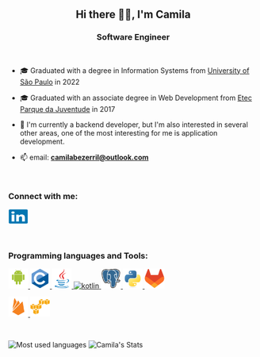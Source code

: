 <h2 align="center">Hi there 👋🏼, I'm Camila</h2>
<h3 align="center">Software Engineer</h3>

<br>

- 🎓 Graduated with a degree in Information Systems from <a href="https://www5.usp.br/">University of São Paulo</a> in 2022

- 🎓 Graduated with an associate degree in Web Development from <a href="https://www.etecparquedajuventude.com.br/">Etec Parque da Juventude</a> in 2017

- 🌱 I'm currently a backend developer, but I'm also interested in several other areas, one of the most interesting for me is application development.

- 📫 email: **camilabezerril@outlook.com**

<br>

<h3 align="left">Connect with me:</h3>
<p align="left">
  <a href="https://www.linkedin.com/in/camila-bezerril-399b4b182/" target="blank"><img align="center"
      src="https://github.com/devicons/devicon/blob/master/icons/linkedin/linkedin-original.svg"
      alt="Camila Bezerril" height="30" width="40" /></a>
</p>

<br>

<h3 align="left">Programming languages and Tools:</h3>
<p align="left"> 
     <a href="https://developer.android.com" target="_blank" rel="noreferrer"> <img
      src="https://raw.githubusercontent.com/devicons/devicon/master/icons/android/android-original-wordmark.svg"
      alt="android" width="40" height="40" /> </a> 
    <a href="https://www.cprogramming.com/" target="_blank"
    rel="noreferrer"> <img src="https://raw.githubusercontent.com/devicons/devicon/master/icons/c/c-original.svg"
      alt="c" width="40" height="40" /> </a> 
    <a href="https://www.java.com" target="_blank" rel="noreferrer"> <img
      src="https://raw.githubusercontent.com/devicons/devicon/master/icons/java/java-original.svg" alt="java" width="40"
      height="40" /> </a>
    <a href="https://kotlinlang.org" target="_blank" rel="noreferrer">
    <img src="https://www.vectorlogo.zone/logos/kotlinlang/kotlinlang-icon.svg" alt="kotlin" width="40" height="40" />
  </a> 
    <a href="https://www.postgresql.org/" target="_blank" rel="noreferrer"> <img
      src="https://github.com/devicons/devicon/blob/master/icons/postgresql/postgresql-original.svg"
      alt="postgresql" width="40" height="40" /> </a> </a> 
    <a href="https://www.python.org" target="_blank" rel="noreferrer"> <img
      src="https://raw.githubusercontent.com/devicons/devicon/master/icons/python/python-original.svg" alt="python"
      width="40" height="40" /> </a> 
      <a href="https://about.gitlab.com/" target="_blank" rel="noreferrer"> <img
      src="https://github.com/devicons/devicon/blob/master/icons/gitlab/gitlab-original.svg" alt="gitlab"
      width="40" height="40" /> </a>
</p>

<p align="left"> 
  <a href="https://firebase.google.com/?hl=pt" target="_blank" rel="noreferrer"> <img
      src="https://github.com/devicons/devicon/blob/master/icons/firebase/firebase-plain.svg" alt="firebase"
      width="40" height="40" /> </a> 
  <a href="https://aws.amazon.com/" target="_blank" rel="noreferrer"> <img
      src="https://github.com/devicons/devicon/blob/master/icons/amazonwebservices/amazonwebservices-original.svg" alt="amazonwebservices"
      width="40" height="40" /> </a> 
</p>

<br>

![Most used languages](https://github-readme-stats.vercel.app/api/top-langs/?username=camilabezerril&theme=github_dark&layout=compact&hide_border=true&custom_title=Most%20Used%20Languages&langs_count=6) ![Camila's Stats](https://github-readme-stats.vercel.app/api?username=camilabezerril&theme=github_dark&show_icons=true&layout=compact&hide_title=true&hide_rank=true&include_all_commits=true&hide_border=true&count_private=true&disable_animations=true)
